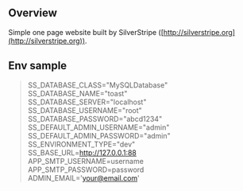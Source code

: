 ## Overview

Simple one page website built by SilverStripe ([http://silverstripe.org](http://silverstripe.org)).

## Env sample ##

> SS_DATABASE_CLASS="MySQLDatabase"  
SS_DATABASE_NAME="toast"  
SS_DATABASE_SERVER="localhost"  
SS_DATABASE_USERNAME="root"  
SS_DATABASE_PASSWORD="abcd1234"  
SS_DEFAULT_ADMIN_USERNAME="admin"  
SS_DEFAULT_ADMIN_PASSWORD="admin"  
SS_ENVIRONMENT_TYPE="dev"  
SS_BASE_URL=http://127.0.0.1:88  
APP_SMTP_USERNAME=username  
APP_SMTP_PASSWORD=password  
ADMIN_EMAIL='your@email.com'
